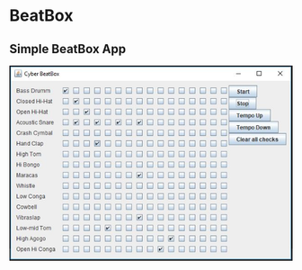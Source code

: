 # BeatBox
## Simple BeatBox App

![Screen Shot of the App](https://github.com/rpaltayev/BeatBox/blob/master/images/screenShot.JPG)

